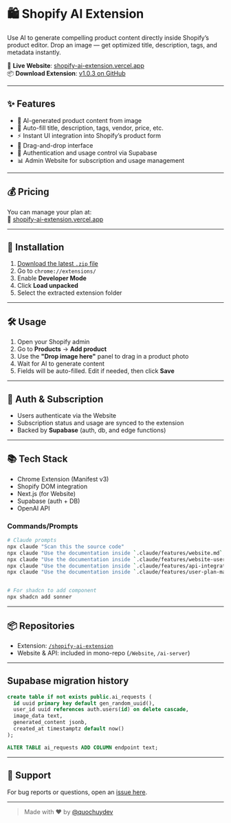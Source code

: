 # 🛍️ Shopify AI Extension

Use AI to generate compelling product content directly inside Shopify’s product editor. Drop an image — get optimized title, description, tags, and metadata instantly.

🔗 **Live Website**: [shopify-ai-extension.vercel.app](https://shopify-ai-extension.vercel.app/)  
📦 **Download Extension**: [v1.0.3 on GitHub](https://github.com/quochuydev/shopify-ai-extension/releases/tag/v1.0.3)

---

## ✨ Features

- 🧠 AI-generated product content from image
- 📄 Auto-fill title, description, tags, vendor, price, etc.
- ⚡ Instant UI integration into Shopify’s product form
- 🧲 Drag-and-drop interface
- 🔐 Authentication and usage control via Supabase
- 📊 Admin Website for subscription and usage management

---

## 💰 Pricing

You can manage your plan at:  
🔗 [shopify-ai-extension.vercel.app](https://shopify-ai-extension.vercel.app/)

---

## 🧩 Installation

1. [Download the latest `.zip` file](https://github.com/quochuydev/shopify-ai-extension/releases/tag/v1.0.3)
2. Go to `chrome://extensions/`
3. Enable **Developer Mode**
4. Click **Load unpacked**
5. Select the extracted extension folder

---

## 🛠️ Usage

1. Open your Shopify admin
2. Go to **Products** → **Add product**
3. Use the **"Drop image here"** panel to drag in a product photo
4. Wait for AI to generate content
5. Fields will be auto-filled. Edit if needed, then click **Save**

---

## 🔐 Auth & Subscription

- Users authenticate via the Website
- Subscription status and usage are synced to the extension
- Backed by **Supabase** (auth, db, and edge functions)

---

## 📚 Tech Stack

- Chrome Extension (Manifest v3)
- Shopify DOM integration
- Next.js (for Website)
- Supabase (auth + DB)
- OpenAI API

### Commands/Prompts

```sh
# Claude prompts
npx claude "Scan this the source code"
npx claude "Use the documentation inside `.claude/features/website.md`, Implement feature by update/or create new files"
npx claude "Use the documentation inside `.claude/features/website-user-test-extension.md`, Implement feature by update/or create new files"
npx claude "Use the documentation inside `.claude/features/api-integration.md`, Implement feature by update/or create new files"
npx claude "Use the documentation inside `.claude/features/user-plan-management.md`, Implement feature"


# For shadcn to add component
npx shadcn add sonner
```

---

## 📦 Repositories

- Extension: [`/shopify-ai-extension`](https://github.com/quochuydev/shopify-ai-extension)
- Website & API: included in mono-repo (`/Website`, `/ai-server`)

---

## Supabase migration history

```sql
create table if not exists public.ai_requests (
  id uuid primary key default gen_random_uuid(),
  user_id uuid references auth.users(id) on delete cascade,
  image_data text,
  generated_content jsonb,
  created_at timestamptz default now()
);

ALTER TABLE ai_requests ADD COLUMN endpoint text;
```

---

## 🤝 Support

For bug reports or questions, open an [issue here](https://github.com/quochuydev/shopify-ai-extension/issues).

---

> Made with ❤️ by [@quochuydev](https://github.com/quochuydev)
